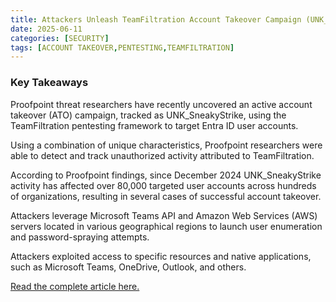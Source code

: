 ```yaml
---
title: Attackers Unleash TeamFiltration Account Takeover Campaign (UNK_SneakyStrike) Leverages Popular Pentesting Tool
date: 2025-06-11
categories: [SECURITY]
tags: [ACCOUNT TAKEOVER,PENTESTING,TEAMFILTRATION]
---
```


### Key Takeaways

Proofpoint threat researchers have recently uncovered an active account takeover (ATO) campaign, tracked as UNK_SneakyStrike, using the TeamFiltration pentesting framework to target Entra ID user accounts.

Using a combination of unique characteristics, Proofpoint researchers were able to detect and track unauthorized activity attributed to TeamFiltration. 

According to Proofpoint findings, since December 2024 UNK_SneakyStrike activity has affected over 80,000 targeted user accounts across hundreds of organizations, resulting in several cases of successful account takeover. 

Attackers leverage Microsoft Teams API and Amazon Web Services (AWS) servers located in various geographical regions to launch user enumeration and password-spraying attempts.

Attackers exploited access to specific resources and native applications, such as Microsoft Teams, OneDrive, Outlook, and others.

[Read the complete article here.](https://www.proofpoint.com/us/blog/threat-insight/attackers-unleash-teamfiltration-account-takeover-campaign)